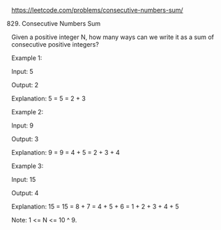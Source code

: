 https://leetcode.com/problems/consecutive-numbers-sum/

829. Consecutive Numbers Sum


Given a positive integer N, how many ways can we write it as a sum of consecutive positive integers?

Example 1:

Input: 5

Output: 2

Explanation: 5 = 5 = 2 + 3

Example 2:

Input: 9

Output: 3

Explanation: 9 = 9 = 4 + 5 = 2 + 3 + 4

Example 3:

Input: 15

Output: 4

Explanation: 15 = 15 = 8 + 7 = 4 + 5 + 6 = 1 + 2 + 3 + 4 + 5

Note: 1 <= N <= 10 ^ 9.